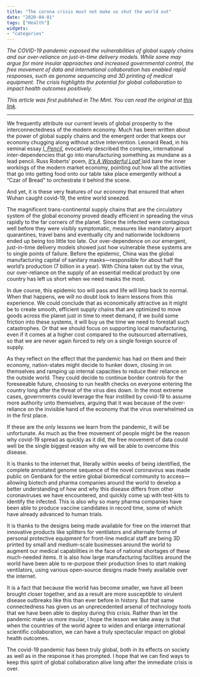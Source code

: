 ```yaml
---
title: "The corona crisis must not make us shut the world out"
date: "2020-04-01"
tags: ["Health"]
widgets: 
- "categories"
---
```


*The COVID-19 pandemic exposed the vulnerabilities of global supply chains and our over-reliance on just-in-time delivery models. While some may argue for more insular approaches and increased governmental control, the free movement of data and international collaboration has enabled rapid responses, such as genome sequencing and 3D printing of medical equipment. The crisis highlights the potential for global collaboration to impact health outcomes positively.*
<!--more-->
*This article was first published in The Mint. You can read the original at [this link](https://www.livemint.com/opinion/columns/the-corona-crisis-must-not-make-us-shut-the-world-out-11585679533591.html).*

---

We frequently attribute our current levels of global prosperity to the interconnectedness of the modern economy. Much has been written about the power of global supply chains and the emergent order that keeps our economy chugging along without active intervention. Leonard Read, in his seminal essay [*I, Pencil*](https://fee.org/resources/i-pencil-audio-pdf-and-html), evocatively described the complex, international inter-dependencies that go into manufacturing something as mundane as a lead pencil. Russ Roberts’ poem, [*It’s A Wonderful Loaf* ](https://www.youtube.com/watch?v=ljULutAUL7o)laid bare the inner workings of the modern market economy, pointing out how all the activities that go into getting food onto our table take place emergently without a “Czar of Bread" to orchestrate it behind the scene.

And yet, it is these very features of our economy that ensured that when Wuhan caught covid-19, the entire world sneezed.

The magnificent trans-continental supply chains that are the circulatory system of the global economy proved deadly efficient in spreading the virus rapidly to the far corners of the planet. Since the infected were contagious well before they were visibly symptomatic, measures like mandatory airport quarantines, travel bans and eventually city and nationwide lockdowns ended up being too little too late. Our over-dependence on our emergent, just-in-time delivery models showed just how vulnerable these systems are to single points of failure. Before the epidemic, China was the global manufacturing capital of sanitary masks—responsible for about half the world’s production (7 billion in a year). With China taken out by the virus, our over-reliance on the supply of an essential medical product by one country has left us short when we need masks the most.

In due course, this epidemic too will pass and life will limp back to normal. When that happens, we will no doubt look to learn lessons from this experience. We could conclude that as economically attractive as it might be to create smooth, efficient supply chains that are optimized to move goods across the planet just in time to meet demand, if we build some friction into these systems, it will buy us the time we need to forestall such catastrophes. Or that we should focus on supporting local manufacturing, even if it comes at a higher cost compared to the outsourced alternatives, so that we are never again forced to rely on a single foreign source of supply.

As they reflect on the effect that the pandemic has had on them and their economy, nation-states might decide to hunker down, closing in on themselves and ramping up internal capacities to reduce their reliance on the outside world. They could decide to continue border controls for the foreseeable future, choosing to run health checks on everyone entering the country long after the threat of the virus dies down. In the most extreme cases, governments could leverage the fear instilled by covid-19 to assume more authority unto themselves, arguing that it was because of the over-reliance on the invisible hand of the economy that the virus overwhelmed us in the first place.

If these are the only lessons we learn from the pandemic, it will be unfortunate. As much as the free movement of people might be the reason why covid-19 spread as quickly as it did, the free movement of data could well be the single biggest reason why we will be able to overcome this disease.

It is thanks to the internet that, literally within weeks of being identified, the complete annotated genome sequence of the novel coronavirus was made public on Genbank for the entire global biomedical community to access—allowing biotech and pharma companies around the world to develop a better understanding of how and why this disease differs from other coronaviruses we have encountered, and quickly come up with test-kits to identify the infected. This is also why so many pharma companies have been able to produce vaccine candidates in record time, some of which have already advanced to human trials.

It is thanks to the designs being made available for free on the internet that innovative products like splitters for ventilators and alternate forms of personal protective equipment for front-line medical staff are being 3D printed by small and medium-scale businesses around the world to augment our medical capabilities in the face of national shortages of these much-needed items. It is also how large manufacturing facilities around the world have been able to re-purpose their production lines to start making ventilators, using various open-source designs made freely available over the internet.

It is a fact that because the world has become smaller, we have all been brought closer together, and as a result are more susceptible to virulent disease outbreaks like this than ever before in history. But that same connectedness has given us an unprecedented arsenal of technology tools that we have been able to deploy during this crisis. Rather than let the pandemic make us more insular, I hope the lesson we take away is that when the countries of the world agree to widen and enlarge international scientific collaboration, we can have a truly spectacular impact on global health outcomes.

The covid-19 pandemic has been truly global, both in its effects on society as well as in the response it has prompted. I hope that we can find ways to keep this spirit of global collaboration alive long after the immediate crisis is over.

